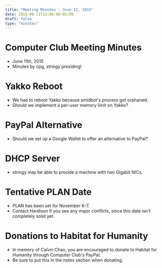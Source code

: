 ```yaml
---
title: "Meeting Minutes - June 11, 2015"
date: 2015-06-11T12:00:00-05:00
draft: false
type: "minutes"
---
```


# Computer Club Meeting Minutes

- June 11th, 2015
- Minutes by cpg, stringy presiding!

# Yakko Reboot
- We had to reboot Yakko because smidbot's process got orphaned.
- Should we implement a per-user memory limit on Yakko?

# PayPal Alternative
- Should we set up a Google Wallet to offer an alternative to PayPal?

# DHCP Server
- stringy may be able to provide a machine with two Gigabit NICs.

# Tentative PLAN Date
- PLAN has been set for November 6-7.
- Contact Hardison if you see any major conflicts, since this date isn't completely solid yet.

# Donations to Habitat for Humanity
- In memory of Calvin Chao, you are encouraged to donate to Habitat for Humanity through Computer Club's PayPal.
- Be sure to put this in the notes section when donating.
